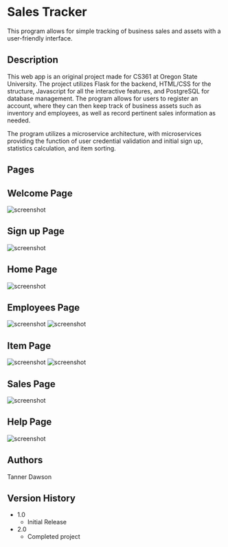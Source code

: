 # Sales Tracker
This program allows for simple tracking of business sales and assets with a user-friendly interface.

## Description
This web app is an original project made for CS361 at Oregon State University. The project utilizes Flask for the backend, HTML/CSS for the structure, Javascript for all the interactive features, and PostgreSQL for database management. The program allows for users to register an account, where they can then keep track of business assets such as inventory and employees, as well as record pertinent sales information as needed.

The program utilizes a microservice architecture, with microservices providing the function of user credential validation and initial sign up, statistics calculation, and item sorting.

## Pages
   ## Welcome Page
   ![screenshot](screenshots/welcome.png)
   ## Sign up Page
   ![screenshot](screenshots/sign-up.png)
   ## Home Page
   ![screenshot](screenshots/home.png)
   ## Employees Page
   ![screenshot](screenshots/employees.png)
   ![screenshot](screenshots/employees-popup.png)
   ## Item Page
   ![screenshot](screenshots/items.png)
   ![screenshot](screenshots/items-popup.png)
   ## Sales Page
   ![screenshot](screenshots/sales.png)
   ## Help Page
   ![screenshot](screenshots/help.png)
## Authors
Tanner Dawson

## Version History
* 1.0
    * Initial Release
* 2.0
    * Completed project
